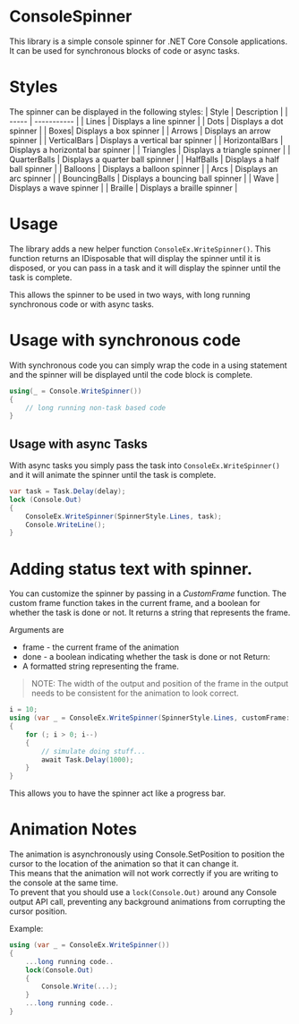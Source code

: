﻿# ConsoleSpinner
This library is a simple console spinner for .NET Core Console applications. It can be used for synchronous blocks of code or async tasks.  

# Styles
The spinner can be displayed in the following styles:
| Style | Description | 
| ----- | ----------- | 
| Lines | Displays a line spinner | 
| Dots | Displays a dot spinner | 
| Boxes| Displays a box spinner | 
| Arrows | Displays an arrow spinner | 
| VerticalBars | Displays a vertical bar spinner | 
| HorizontalBars | Displays a horizontal bar spinner | 
| Triangles | Displays a triangle spinner | 
| QuarterBalls | Displays a quarter ball spinner | 
| HalfBalls | Displays a half ball spinner | 
| Balloons | Displays a balloon spinner | 
| Arcs | Displays an arc spinner | 
| BouncingBalls | Displays a bouncing ball spinner | 
| Wave | Displays a wave spinner |
| Braille | Displays a braille spinner | 
 

# Usage 
The library adds a new helper function ```ConsoleEx.WriteSpinner()```.  This function returns an IDisposable that will display the spinner until it is disposed, 
or you can pass in a task and it will display the spinner until the task is complete.

This allows the spinner to be used in two ways, with long running synchronous code or with async tasks.

# Usage with synchronous code
With synchronous code you can simply wrap the code in a using statement and the spinner will be displayed until the code block is complete.

```csharp	
using(_ = Console.WriteSpinner())
{
	// long running non-task based code 
}
```

## Usage with async Tasks
With async tasks you simply pass the task into ```ConsoleEx.WriteSpinner()``` and it will animate the spinner until the task is complete.

```csharp
var task = Task.Delay(delay);
lock (Console.Out)
{
    ConsoleEx.WriteSpinner(SpinnerStyle.Lines, task);
    Console.WriteLine();
}
```

# Adding status text with spinner.
You can customize the spinner by passing in a *CustomFrame* function. The custom frame function takes in the current frame, and a boolean for whether the task is done or not. 
It returns a string that represents the frame. 

Arguments are
* frame - the current frame of the animation
* done - a boolean indicating whether the task is done or not
Return:
* A formatted string representing the frame. 

> NOTE: The width of the output and position of the frame in the output needs to be consistent for the animation to look correct.

```csharp
i = 10;
using (var _ = ConsoleEx.WriteSpinner(SpinnerStyle.Lines, customFrame: (frame, done) => $"{frame} Counter: {i} "))
{
    for (; i > 0; i--)
    {
        // simulate doing stuff...
        await Task.Delay(1000);
    }
}
```

This allows you to have the spinner act like a progress bar.

# Animation Notes
The animation is asynchronously using Console.SetPosition to position the cursor to the location of the animation so that it can change it.  
This means that the animation will not work correctly if you are writing to the console at the same time.  
To prevent that you should use a ```lock(Console.Out)``` around any Console output API call, preventing any background animations from corrupting the cursor position.

Example:
```csharp
using (var _ = ConsoleEx.WriteSpinner())
{
    ...long running code..
    lock(Console.Out)
    {
        Console.Write(...);
    }
    ...long running code..
}
```
